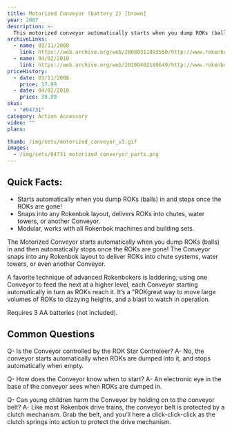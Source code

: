 ```yaml
---
title: Motorized Conveyor (battery 2) [brown]
year: 2007
description: >-
  This motorized conveyor automatically starts when you dump ROKs (balls) in and then automatically stops once the ROKs are gone! And this latest version of our Conveyor no longer needs to be plugged in - it runs on batteries so you can put it anywhere and have as many as you want in your world. Chain them together to move loads as high as you dare! Works with any Start Set and requires three AA batteries
archiveLinks:
  - name: 03/11/2008
    link: https://web.archive.org/web/20080311093550/http://www.rokenbok.com/RO_Products/Accessories/AC_04731.asp
  - name: 04/02/2010
    link: https://web.archive.org/web/20100402180649/http://www.rokenbok.com/RO_Products/Accessories/AC_04731.asp
priceHistory:
  - date: 03/11/2008
    price: 37.99
  - date: 04/02/2010
    price: 39.99
skus:
  - "#04731"
category: Action Accessory
video: ""
plans:

thumb: /img/sets/motorized_conveyor_v3.gif
images:
  - /img/sets/04731_motorized_converyor_parts.png
---
```


## Quick Facts:
  - Starts automatically when you dump ROKs (balls) in and stops once the ROKs are gone!
  - Snaps into any Rokenbok layout, delivers ROKs into chutes, water towers, or another Conveyor.
  - Modular, works with all Rokenbok machines and building sets.

The Motorized Conveyor starts automatically when you dump ROKs (balls) in and then automatically stops once the ROKs are gone!  The Conveyor snaps into any Rokenbok layout to deliver ROKs into chute systems, water towers, or even another Conveyor.

A favorite technique of advanced Rokenbokers is laddering; using one Conveyor to feed the next at a higher level, each Conveyor starting automatically in turn as ROKs reach it.  It’s a "ROKgreat way to move large volumes of ROKs to dizzying heights, and a blast to watch in operation.

Requires 3 AA batteries (not included).

## Common Questions
Q- Is the Conveyor controlled by the ROK Star Controleer?
A- No, the conveyor starts automatically when ROKs are dumped into it, and stops automatically when empty.

Q- How does the Conveyor know when to start?
A- An electronic eye in the base of the conveyor sees when ROKs are dumped in.

Q- Can young children harm the Conveyor by holding on to the conveyor belt?
A- Like most Rokenbok drive trains, the conveyor belt is protected by a clutch mechanism. Grab the belt, and you’ll here a click-click-click as the clutch springs into action to protect the drive mechanism.

